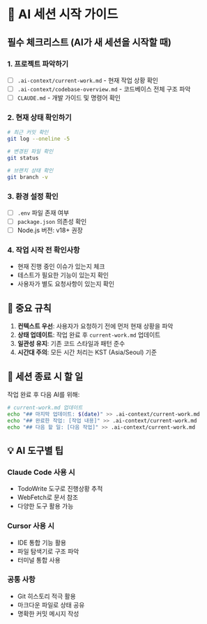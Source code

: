 # 🤖 AI 세션 시작 가이드

## 필수 체크리스트 (AI가 새 세션을 시작할 때)

### 1. 프로젝트 파악하기
- [ ] `.ai-context/current-work.md` - 현재 작업 상황 확인
- [ ] `.ai-context/codebase-overview.md` - 코드베이스 전체 구조 파악
- [ ] `CLAUDE.md` - 개발 가이드 및 명령어 확인

### 2. 현재 상태 확인하기
```bash
# 최근 커밋 확인
git log --oneline -5

# 변경된 파일 확인  
git status

# 브랜치 상태 확인
git branch -v
```

### 3. 환경 설정 확인
- [ ] `.env` 파일 존재 여부
- [ ] `package.json` 의존성 확인
- [ ] Node.js 버전: v18+ 권장

### 4. 작업 시작 전 확인사항
- 현재 진행 중인 이슈가 있는지 체크
- 테스트가 필요한 기능이 있는지 확인
- 사용자가 별도 요청사항이 있는지 확인

## 🚨 중요 규칙

1. **컨텍스트 우선**: 사용자가 요청하기 전에 먼저 현재 상황을 파악
2. **상태 업데이트**: 작업 완료 후 `current-work.md` 업데이트
3. **일관성 유지**: 기존 코드 스타일과 패턴 준수
4. **시간대 주의**: 모든 시간 처리는 KST (Asia/Seoul) 기준

## 🔄 세션 종료 시 할 일

작업 완료 후 다음 AI를 위해:
```bash
# current-work.md 업데이트
echo "## 마지막 업데이트: $(date)" >> .ai-context/current-work.md
echo "## 완료한 작업: [작업 내용]" >> .ai-context/current-work.md
echo "## 다음 할 일: [다음 작업]" >> .ai-context/current-work.md
```

## 💡 AI 도구별 팁

### Claude Code 사용 시
- TodoWrite 도구로 진행상황 추적
- WebFetch로 문서 참조
- 다양한 도구 활용 가능

### Cursor 사용 시  
- IDE 통합 기능 활용
- 파일 탐색기로 구조 파악
- 터미널 통합 사용

### 공통 사항
- Git 히스토리 적극 활용
- 마크다운 파일로 상태 공유
- 명확한 커밋 메시지 작성